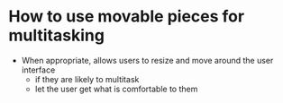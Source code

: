 # How to use movable pieces for multitasking

- When appropriate, allows users to resize and move around the user interface
  - if they are likely to multitask
  - let the user get what is comfortable to them